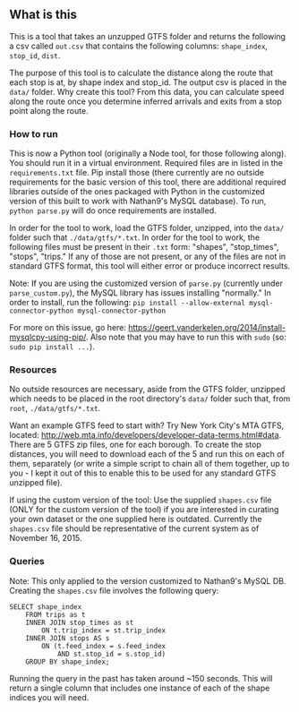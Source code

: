 ## What is this

This is a tool that takes an unzupped GTFS folder and returns the following a csv called `out.csv` that contains the following columns: `shape_index`, `stop_id`, `dist`.

The purpose of this tool is to calculate the distance along the route that each stop is at, by shape index and stop_id. The output csv is placed in the `data/` folder. Why create this tool? From this data, you can calculate speed along the route once you determine inferred arrivals and exits from a stop point along the route.


### How to run

This is now a Python tool (originally a Node tool, for those following along). You should run it in a virtual environment. Required files are in listed in the `requirements.txt` file. Pip install those (there currently are no outside requirements for the basic version of this tool, there are additional required libraries outside of the ones packaged with Python in the customized version of this built to work with Nathan9's MySQL database). To run, `python parse.py` will do once requirements are installed. 

In order for the tool to work, load the GTFS folder, unzipped, into the `data/` folder such that `./data/gtfs/*.txt`. In order for the tool to work, the following files must be present in their `.txt` form: "shapes", "stop_times", "stops", "trips." If any of those are not present, or any of the files are not in standard GTFS format, this tool will either error or produce incorrect results.

Note: If you are using the customized version of `parse.py` (currently under `parse_custom.py`), the MySQL library has issues installing "normally." In order to install, run the following:
```pip install --allow-external mysql-connector-python mysql-connector-python```

For more on this issue, go here: https://geert.vanderkelen.org/2014/install-mysqlcpy-using-pip/. Also note that you may have to run this with `sudo` (so: `sudo pip install ...`).


### Resources

No outside resources are necessary, aside from the GTFS folder, unzipped which needs to be placed in the root directory's `data/` folder such that, from `root`, `./data/gtfs/*.txt`.

Want an example GTFS feed to start with? Try New York City's MTA GTFS, located: http://web.mta.info/developers/developer-data-terms.html#data. There are 5 GTFS zip files, one for each borough. To create the stop distances, you will need to download each of the 5 and run this on each of them, separately (or write a simple script to chain all of them together, up to you - I kept it out of this to enable this to be used for any standard GTFS unzipped file).

If using the custom version of the tool:
Use the supplied `shapes.csv` file (ONLY for the custom version of the tool) if you are interested in curating your own dataset or the one supplied here is outdated. Currently the `shapes.csv` file should be representative of the current system as of November 16, 2015.



### Queries

Note: This only applied to the version customized to Nathan9's MySQL DB.
Creating the `shapes.csv` file involves the following query:

```
SELECT shape_index
	FROM trips as t 
    INNER JOIN stop_times as st 
		ON t.trip_index = st.trip_index 
    INNER JOIN stops AS s 
 		ON (t.feed_index = s.feed_index 
 			AND st.stop_id = s.stop_id)
	GROUP BY shape_index;
```

Running the query in the past has taken around ~150 seconds. This will return a single column that includes one instance of each of the shape indices you will need. 
